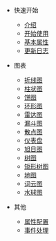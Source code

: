 <!-- 侧边栏 -->

- 快速开始
  - [介绍](base-quickstart.md)
  - [开始使用](base-usage.md)
  - [基本属性](base-options.md)
  - [更新日志](change-log.md)

- 图表
  - [折线图](chart-line.md)
  - [柱状图](chart-bar.md)
  - [饼图](chart-pie.md)
  - [环形图](chart-donut.md)
  - [雷达图](chart-radar.md)
  - [漏斗图](chart-funnel.md)
  - [散点图](chart-scatter.md)
  - [仪表盘](chart-gauge.md)
  - [旭日图](chart-sunburst.md)
  - [树图](chart-tree.md)
  - [矩形树图](chart-treemap.md)
  - [地图](chart-geo.md)
  - [词云图](chart-wordcloud.md)
  - [水球图](chart-liquidfill.md)

- 其他
  - [属性配置](setting-demo.md)
  - [事件处理](event-demo.md)

